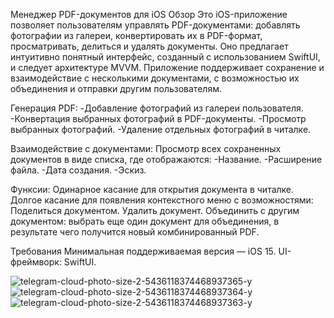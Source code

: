 Менеджер PDF-документов для iOS
Обзор
Это iOS-приложение позволяет пользователям управлять PDF-документами: добавлять фотографии из галереи, конвертировать их в PDF-формат, просматривать, делиться и удалять документы. Оно предлагает интуитивно понятный интерфейс, созданный с использованием SwiftUI, и следует архитектуре MVVM. Приложение поддерживает сохранение и взаимодействие с несколькими документами, с возможностью их объединения и отправки другим пользователям.

Генерация PDF:
-Добавление фотографий из галереи пользователя.
-Конвертация выбранных фотографий в PDF-документы.
-Просмотр выбранных фотографий.
-Удаление отдельных фотографий в читалке.

Взаимодействие с документами:
Просмотр всех сохраненных документов в виде списка, где отображаются:
-Название.
-Расширение файла.
-Дата создания.
-Эскиз.

Функсии:
Одинарное касание для открытия документа в читалке.
Долгое касание для появления контекстного меню с возможностями:
Поделиться документом.
Удалить документ.
Объединить с другим документом: выбрать еще один документ для объединения, в результате чего получится новый комбинированный PDF.

Требования
Минимальная поддерживаемая версия — iOS 15.
UI-фреймворк: SwiftUI.

![telegram-cloud-photo-size-2-5436118374468937365-y](https://github.com/user-attachments/assets/448e2a65-23d9-4e6e-b7ad-b3e4fb8e2167)
![telegram-cloud-photo-size-2-5436118374468937364-y](https://github.com/user-attachments/assets/d17cd042-5087-494c-b318-967c7507e8f8)
![telegram-cloud-photo-size-2-5436118374468937363-y](https://github.com/user-attachments/assets/70d25585-1ee2-4466-83b9-69f66fe88145)

